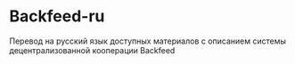 # Backfeed-ru
Перевод на русский язык доступных материалов с описанием системы децентрализованной кооперации Backfeed
